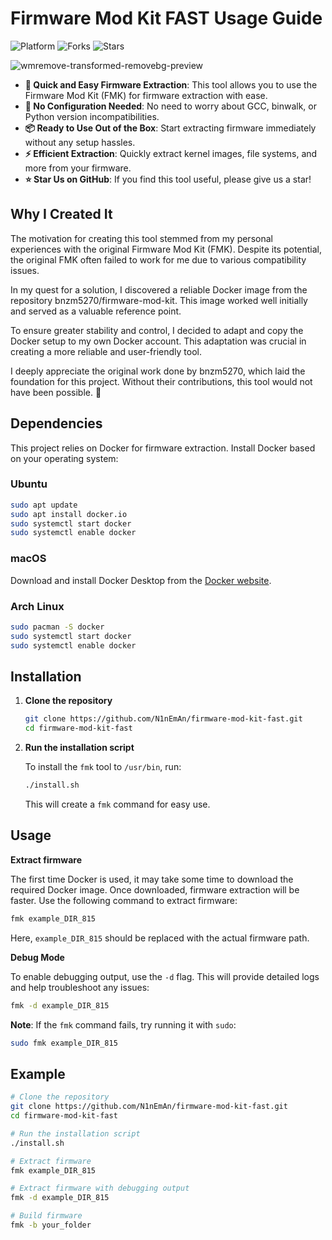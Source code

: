 # Firmware Mod Kit FAST Usage Guide

![Platform](https://img.shields.io/badge/platform-Linux-blueviolet)
![Forks](https://img.shields.io/github/forks/N1nEmAn/fmk-fast)
![Stars](https://img.shields.io/github/stars/N1nEmAn/fmk-fast)

![wmremove-transformed-removebg-preview](https://github.com/user-attachments/assets/b7322269-4242-416f-a912-5a45a59e9c0c)

- **🚀 Quick and Easy Firmware Extraction**: This tool allows you to use the Firmware Mod Kit (FMK) for firmware extraction with ease.
- **🔧 No Configuration Needed**: No need to worry about GCC, binwalk, or Python version incompatibilities.
- **📦 Ready to Use Out of the Box**: Start extracting firmware immediately without any setup hassles.
- **⚡ Efficient Extraction**: Quickly extract kernel images, file systems, and more from your firmware.
- **⭐ Star Us on GitHub**: If you find this tool useful, please give us a star!

## Why I Created It

The motivation for creating this tool stemmed from my personal experiences with the original Firmware Mod Kit (FMK). Despite its potential, the original FMK often failed to work for me due to various compatibility issues.

In my quest for a solution, I discovered a reliable Docker image from the repository bnzm5270/firmware-mod-kit. This image worked well initially and served as a valuable reference point.

To ensure greater stability and control, I decided to adapt and copy the Docker setup to my own Docker account. This adaptation was crucial in creating a more reliable and user-friendly tool.

I deeply appreciate the original work done by bnzm5270, which laid the foundation for this project. Without their contributions, this tool would not have been possible. 🙏

## Dependencies

This project relies on Docker for firmware extraction. Install Docker based on your operating system:

### Ubuntu

```bash
sudo apt update
sudo apt install docker.io
sudo systemctl start docker
sudo systemctl enable docker
```

### macOS

Download and install Docker Desktop from the [Docker website](https://www.docker.com/products/docker-desktop).

### Arch Linux

```bash
sudo pacman -S docker
sudo systemctl start docker
sudo systemctl enable docker
```

## Installation

1. **Clone the repository**

    ```bash
    git clone https://github.com/N1nEmAn/firmware-mod-kit-fast.git
    cd firmware-mod-kit-fast
    ```

2. **Run the installation script**

    To install the `fmk` tool to `/usr/bin`, run:

    ```bash
    ./install.sh
    ```

    This will create a `fmk` command for easy use.

## Usage

**Extract firmware**

The first time Docker is used, it may take some time to download the required Docker image. Once downloaded, firmware extraction will be faster. Use the following command to extract firmware:

```bash
fmk example_DIR_815
```

Here, `example_DIR_815` should be replaced with the actual firmware path.

**Debug Mode**

To enable debugging output, use the `-d` flag. This will provide detailed logs and help troubleshoot any issues:

```bash
fmk -d example_DIR_815
```

**Note**: If the `fmk` command fails, try running it with `sudo`:

```bash
sudo fmk example_DIR_815
```

## Example

```bash
# Clone the repository
git clone https://github.com/N1nEmAn/firmware-mod-kit-fast.git
cd firmware-mod-kit-fast

# Run the installation script
./install.sh

# Extract firmware
fmk example_DIR_815

# Extract firmware with debugging output
fmk -d example_DIR_815

# Build firmware
fmk -b your_folder

```
